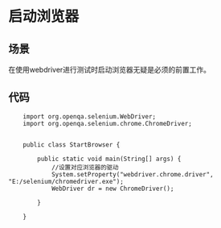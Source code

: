 启动浏览器
==========

场景
----
在使用webdriver进行测试时启动浏览器无疑是必须的前置工作。

代码
----
```
	import org.openqa.selenium.WebDriver;
	import org.openqa.selenium.chrome.ChromeDriver;


	public class StartBrowser {
		
		public static void main(String[] args) {
			//设置对应浏览器的驱动
			System.setProperty("webdriver.chrome.driver", "E:/selenium/chromedriver.exe");
			WebDriver dr = new ChromeDriver();
			
		}

	}
```


